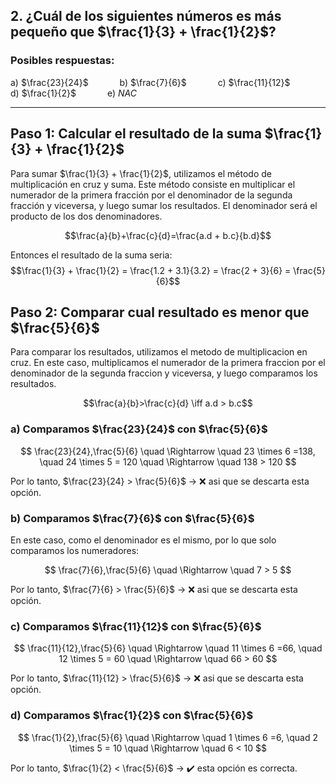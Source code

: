 ## 2. ¿Cuál de los siguientes números es más pequeño que $\frac{1}{3} + \frac{1}{2}$?
### Posibles respuestas:
   a) $\frac{23}{24}$ &emsp;&emsp;&emsp;
   b) $\frac{7}{6}$ &emsp;&emsp;&emsp;
   c) $\frac{11}{12}$ &emsp;&emsp;&emsp;
   d) $\frac{1}{2}$ &emsp;&emsp;&emsp;
   e) $NAC$    

---

## Paso 1: Calcular el resultado de la suma $\frac{1}{3} + \frac{1}{2}$
Para sumar $\frac{1}{3} + \frac{1}{2}$, utilizamos el método de multiplicación en cruz y suma.
Este método consiste en multiplicar el numerador de la primera fracción por el denominador de la segunda fracción y viceversa, y luego sumar los resultados. El denominador será el producto de los dos denominadores.

 $$\frac{a}{b}+\frac{c}{d}=\frac{a.d + b.c}{b.d}$$ 

Entonces el resultado de la suma seria:
$$\frac{1}{3} + \frac{1}{2} = \frac{1.2 + 3.1}{3.2} = \frac{2 + 3}{6} = \frac{5}{6}$$

## Paso 2: Comparar cual resultado es menor que $\frac{5}{6}$
Para comparar los resultados, utilizamos el metodo de multiplicacion en cruz.
En este caso, multiplicamos el numerador de la primera fraccion por el denominador de la segunda fraccion y viceversa, y luego comparamos los resultados.

$$\frac{a}{b}>\frac{c}{d} \iff a.d > b.c$$

### a) Comparamos  $\frac{23}{24}$ con $\frac{5}{6}$ 

$$ \frac{23}{24},\frac{5}{6} \quad \Rightarrow \quad 23 \times 6 =138, \quad 24 \times 5 = 120 \quad \Rightarrow \quad 138 > 120 $$ 

Por lo tanto, $\frac{23}{24} > \frac{5}{6}$ → ❌ asi que se descarta esta opción.

### b) Comparamos  $\frac{7}{6}$ con $\frac{5}{6}$
En este caso, como el denominador es el mismo, por lo que solo comparamos los numeradores:

$$ \frac{7}{6},\frac{5}{6} \quad \Rightarrow \quad 7 > 5 $$

Por lo tanto, $\frac{7}{6} > \frac{5}{6}$ → ❌ asi que se descarta esta opción.

### c) Comparamos  $\frac{11}{12}$ con $\frac{5}{6}$

$$ \frac{11}{12},\frac{5}{6} \quad \Rightarrow \quad 11 \times 6 =66, \quad 12 \times 5 = 60 \quad \Rightarrow \quad 66 > 60 $$

Por lo tanto, $\frac{11}{12} > \frac{5}{6}$ → ❌ asi que se descarta esta opción.

### d) Comparamos  $\frac{1}{2}$ con $\frac{5}{6}$

$$ \frac{1}{2},\frac{5}{6} \quad \Rightarrow \quad 1 \times 6 =6, \quad 2 \times 5 = 10 \quad \Rightarrow \quad 6 < 10 $$

Por lo tanto, $\frac{1}{2} < \frac{5}{6}$ → ✔️ esta opción es correcta.

 